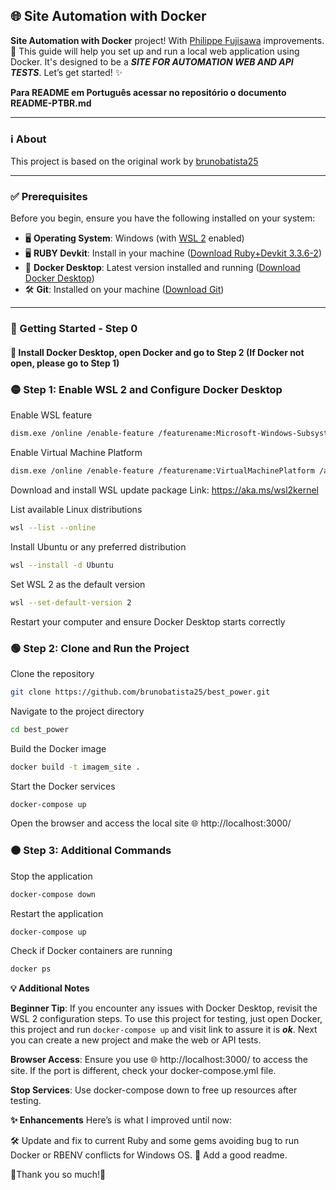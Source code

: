 ## 🌐 Site Automation with Docker

**Site Automation with Docker** project! With [Philippe Fujisawa](https://github.com/philfujisawa) improvements.
🚀 This guide will help you set up and run a local web application using Docker.
It's designed to be a ***SITE FOR AUTOMATION WEB AND API TESTS***. Let’s get started! ✨

**Para README em Português acessar no repositório o documento README-PTBR.md**

---

### ℹ️ About

This project is based on the original work by [brunobatista25](https://github.com/brunobatista25)

---

### ✅ Prerequisites

Before you begin, ensure you have the following installed on your system:
- 🖥️ **Operating System**: Windows (with [WSL 2](https://learn.microsoft.com/en-us/windows/wsl/) enabled)
- 🖥️ **RUBY Devkit**: Install in your machine ([Download Ruby+Devkit 3.3.6-2](https://rubyinstaller.org/downloads/))
- 🐋 **Docker Desktop**: Latest version installed and running ([Download Docker Desktop](https://www.docker.com/products/docker-desktop))
- 🛠️ **Git**: Installed on your machine ([Download Git](https://git-scm.com/))

---

### 🚀 Getting Started - Step 0

#### 🐳 Install Docker Desktop, open Docker and go to Step 2 (If Docker not open, please go to Step 1)

### 🟡 Step 1: Enable WSL 2 and Configure Docker Desktop

Enable WSL feature
```bash
dism.exe /online /enable-feature /featurename:Microsoft-Windows-Subsystem-Linux /all /norestart
```
Enable Virtual Machine Platform
```bash
dism.exe /online /enable-feature /featurename:VirtualMachinePlatform /all /norestart
```
Download and install WSL update package
Link: https://aka.ms/wsl2kernel

List available Linux distributions
```bash
wsl --list --online
```
Install Ubuntu or any preferred distribution
```bash
wsl --install -d Ubuntu
```
Set WSL 2 as the default version
```bash
wsl --set-default-version 2
```
Restart your computer and ensure Docker Desktop starts correctly

### 🟢 Step 2: Clone and Run the Project

Clone the repository
```bash
git clone https://github.com/brunobatista25/best_power.git
```
Navigate to the project directory
```bash
cd best_power
```
Build the Docker image
```bash
docker build -t imagem_site .
```
Start the Docker services
```bash
docker-compose up
```
Open the browser and access the local site
🌐 http://localhost:3000/

### 🟠 Step 3: Additional Commands

Stop the application
```bash
docker-compose down
```
Restart the application
```bash
docker-compose up
```
Check if Docker containers are running
```bash
docker ps
```
**💡 Additional Notes**

**Beginner Tip**: If you encounter any issues with Docker Desktop, revisit the WSL 2 configuration steps.
To use this project for testing, just open Docker, this project and run ```docker-compose up``` and visit link to assure it is ***ok***.
Next you can create a new project and make the web or API tests.

**Browser Access**: Ensure you use 🌐 http://localhost:3000/ to access the site. If the port is different, check your docker-compose.yml file.

**Stop Services**: Use docker-compose down to free up resources after testing.

**✨ Enhancements**
Here’s is what I improved until now:

🛠️ Update and fix to current Ruby and some gems avoiding bug to run Docker or RBENV conflicts for Windows OS.
🤖 Add a good readme.

🤝Thank you so much!🤝